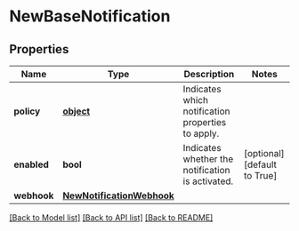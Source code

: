 # NewBaseNotification

## Properties
Name | Type | Description | Notes
------------ | ------------- | ------------- | -------------
**policy** | [**object**](.md) | Indicates which notification properties to apply. | 
**enabled** | **bool** | Indicates whether the notification is activated. | [optional] [default to True]
**webhook** | [**NewNotificationWebhook**](NewNotificationWebhook.md) |  | 

[[Back to Model list]](../README.md#documentation-for-models) [[Back to API list]](../README.md#documentation-for-api-endpoints) [[Back to README]](../README.md)


